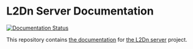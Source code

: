 # L2Dn Server Documentation

[![Documentation Status](https://readthedocs.org/projects/l2dn/badge/?version=latest)](https://l2dn.readthedocs.io/en/latest/?badge=latest)

This repository contains [the documentation](https://l2dn.readthedocs.io/) for [the L2Dn server](https://github.com/ax-grymyr/l2dn-server) project.
